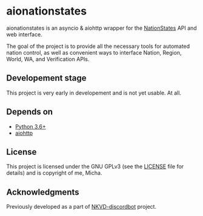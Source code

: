 # aionationstates

aionationstates is an asyncio & aiohttp wrapper for the [NationStates](https://www.nationstates.net/) API and web interface. 

The goal of the project is to provide all the necessary tools for automated nation control, as well as convenient ways to interface Nation, Region, World, WA, and Verification APIs.

## Developement stage

This project is very early in developement and is not yet usable. At all.

## Depends on

* [Python 3.6+](https://python.org/)
* [aiohttp](https://aiohttp.readthedocs.io/)

## License

This project is licensed under the GNU GPLv3 (see the [LICENSE](LICENSE) file for details) and is copyright of me, Micha.

## Acknowledgments

Previously developed as a part of [NKVD-discordbot](https://github.com/balag12/NKVD-discordbot) project.

